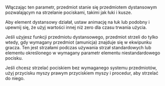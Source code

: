 Włączając ten parametr, przedmiot stanie się przedmiotem dystansowym pozwalającym na strzelanie pociskami, takimi jak łuki i kusze.

Aby element dystansowy działał, ustaw animację na łuk lub podobny i upewnij się, że użyj wartości innej niż zero dla czasu trwania użycia.

Jeśli użyjesz funkcji przedmiotu dystansowego, przedmiot strzeli do tylko wtedy, gdy wymagany przedmiot (amunicja) znajduje się w ekwipunku gracza. Ten jest strzałami podczas używania strzał standardowych lub elementu określonego w wymagany parametr elementu niestandardowego pocisku.

Jeśli chcesz strzelać pociskiem bez wymaganego systemu przedmiotów, użyj przycisku myszy prawym przyciskiem myszy i procedur, aby strzelać do niego.